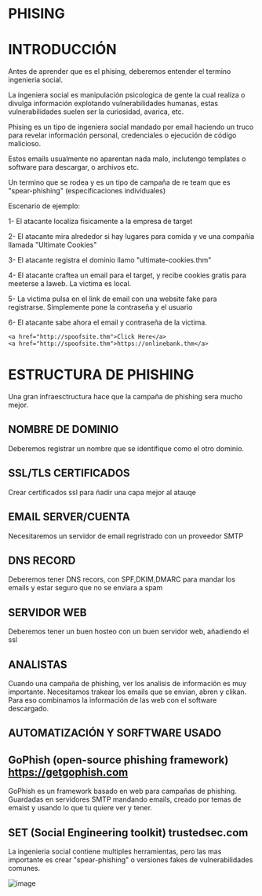# PHISING

# INTRODUCCIÓN

Antes de aprender que es el phising, deberemos entender el termino ingenieria social.

La ingeniera social es manipulación psicologica de gente la cual realiza o divulga información explotando vulnerabilidades humanas, estas vulnerabilidades suelen ser la curiosidad, avarica, etc.

Phising es un tipo de ingeniera social mandado por email haciendo un truco para revelar información personal, credenciales o ejecución de código malicioso.

Estos emails usualmente no aparentan nada malo, inclutengo templates o software para descargar, o archivos etc.

Un termino que se rodea y es un tipo de campaña de re team que es "spear-phishing" (especificaciones individuales)

Escenario de ejemplo:

1- El atacante localiza fisicamente a la empresa de target

2- El atacante mira alrededor si hay lugares para comida y ve una compañia llamada "Ultimate Cookies"

3- El atacante registra el dominio llamo "ultimate-cookies.thm"

4- El atacante craftea un email para el target, y recibe cookies gratis para meeterse a laweb. La victima es local.

5- La victima pulsa en el link de email con una website fake para registrarse. Simplemente pone la contraseña y el usuario

6- El atacante sabe ahora el email y contraseña de la victima.

```
<a href="http://spoofsite.thm">Click Here</a>
<a href="http://spoofsite.thm">https://onlinebank.thm</a>
```

# ESTRUCTURA DE PHISHING

Una gran infraesctructura hace que la campaña de phishing sera mucho mejor.

## NOMBRE DE DOMINIO

Deberemos registrar un nombre que se identifique como el otro dominio. 

## SSL/TLS CERTIFICADOS

Crear certificados ssl para ñadir una capa mejor al atauqe

## EMAIL SERVER/CUENTA

Necesitaremos un servidor de email regristrado con un proveedor SMTP

## DNS RECORD

Deberemos tener DNS recors, con SPF,DKIM,DMARC para mandar los emails y estar seguro que no se enviara a spam

## SERVIDOR WEB

Deberemos tener un buen hosteo con un buen servidor web, añadiendo el ssl

## ANALISTAS

Cuando una campaña de phishing, ver los analisis de información es muy importante. Necesitamos trakear los emails que se envian, abren y clikan. Para eso combinamos la información de las web con el software descargado.

## AUTOMATIZACIÓN Y SORFTWARE USADO

## GoPhish (open-source phishing framework) https://getgophish.com

GoPhish es un framework basado en web para campañas de phishing. Guardadas en servidores SMTP mandando emails, creado por temas de emaist y usando lo que tu quiere ver y tener.

## SET (Social Engineering toolkit)  trustedsec.com

La ingenieria social contiene multiples herramientas, pero las mas importante es crear "spear-phishing" o versiones fakes de vulnerabilidades comunes.

![image](https://github.com/user-attachments/assets/7de28d51-bd35-4e58-8c8f-36c4f59b2331)

